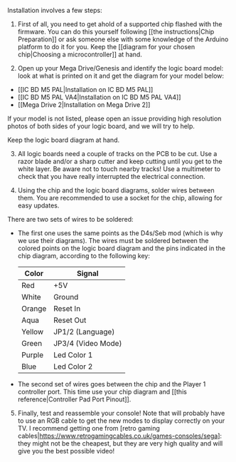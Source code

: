 Installation involves a few steps:

1. First of all, you need to get ahold of a supported chip flashed with the firmware. You can do this yourself following [[the instructions|Chip Preparation]] or ask someone else with some knowledge of the Arduino platform to do it for you. Keep the [[diagram for your chosen chip|Choosing a microcontroller]] at hand.

2. Open up your Mega Drive/Genesis and identify the logic board model: look at what is printed on it and get the diagram for your model below:

  * [[IC BD M5 PAL|Installation on IC BD M5 PAL]]
  * [[IC BD M5 PAL VA4|Installation on IC BD M5 PAL VA4]]
  * [[Mega Drive 2|Installation on Mega Drive 2]]

  If your model is not listed, please open an issue providing high resolution photos of both sides of your logic board, and we will try to help.

  Keep the logic board diagram at hand.

3. All logic boards need a couple of tracks on the PCB to be cut. Use a razor blade and/or a sharp cutter and keep cutting until you get to the white layer. Be aware not to touch nearby tracks! Use a multimeter to check that you have really interrupted the electrical connection.

4. Using the chip and the logic board diagrams, solder wires between them. You are recommended to use a socket for the chip, allowing for easy updates.

  There are two sets of wires to be soldered:

  * The first one uses the same points as the D4s/Seb mod (which is why we use their diagrams). The wires must be soldered between the colored points on the logic board diagram and the pins indicated in the chip diagram, according to the following key:

    | Color   | Signal             |
    | ------- | ------------------ |
    | Red     | +5V                |
    | White   | Ground             |
    | Orange  | Reset In           |
    | Aqua    | Reset Out          |
    | Yellow  | JP1/2 (Language)   |
    | Green   | JP3/4 (Video Mode) |
    | Purple  | Led Color 1        |
    | Blue    | Led Color 2        |

  * The second set of wires goes between the chip and the Player 1 controller port. This time use your chip diagram and [[this reference|Controller Pad Port Pinout]].

5. Finally, test and reassemble your console! Note that will probably have to use an RGB cable to get the new modes to display correctly on your TV. I recommend getting one from [retro gaming cables|https://www.retrogamingcables.co.uk/games-consoles/sega]: they might not be the cheapest, but they are very high quality and will give you the best possible video!